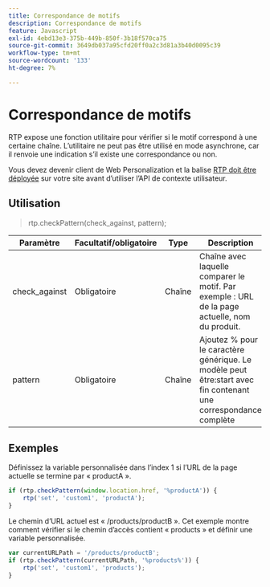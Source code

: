 ```yaml
---
title: Correspondance de motifs
description: Correspondance de motifs
feature: Javascript
exl-id: 4ebd13e3-375b-449b-850f-3b18f570ca75
source-git-commit: 3649db037a95cfd20ff0a2c3d81a3b40d0095c39
workflow-type: tm+mt
source-wordcount: '133'
ht-degree: 7%

---
```


# Correspondance de motifs

RTP expose une fonction utilitaire pour vérifier si le motif correspond à une certaine chaîne. L’utilitaire ne peut pas être utilisé en mode asynchrone, car il renvoie une indication s’il existe une correspondance ou non.

Vous devez devenir client de Web Personalization et la balise [RTP doit être déployée](https://experienceleague.adobe.com/en/docs/marketo/using/product-docs/web-personalization/rtp-tag-implementation/deploy-the-rtp-javascript) sur votre site avant d’utiliser l’API de contexte utilisateur.

## Utilisation

> rtp.checkPattern(check_against, pattern);

| Paramètre | Facultatif/obligatoire | Type | Description |
|---|---|---|---|
| check_against | Obligatoire | Chaîne | Chaîne avec laquelle comparer le motif. Par exemple : URL de la page actuelle, nom du produit. |
| pattern | Obligatoire | Chaîne | Ajoutez % pour le caractère générique. Le modèle peut être:start avec fin contenant une correspondance complète |

## Exemples

Définissez la variable personnalisée dans l’index 1 si l’URL de la page actuelle se termine par « productA ».

```javascript
if (rtp.checkPattern(window.location.href, '%productA')) {
    rtp('set', 'custom1', 'productA');
}
```

Le chemin d’URL actuel est « /products/productB ». Cet exemple montre comment vérifier si le chemin d’accès contient « products » et définir une variable personnalisée.

```javascript
var currentURLPath = '/products/productB';
if (rtp.checkPattern(currentURLPath, '%products%')) {
    rtp('set', 'custom1', 'products');
}
```
